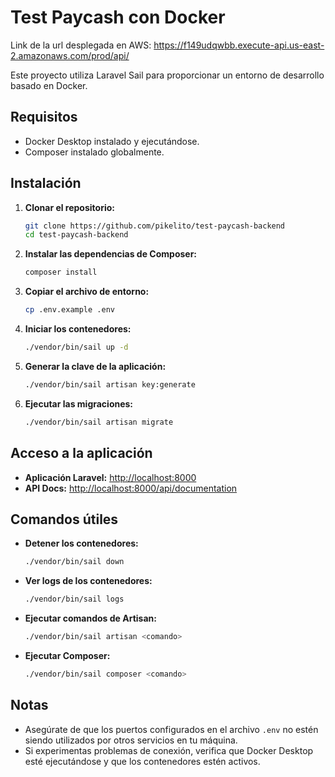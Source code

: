 # Test Paycash con Docker

Link de la url desplegada en AWS: https://f149udqwbb.execute-api.us-east-2.amazonaws.com/prod/api/

Este proyecto utiliza Laravel Sail para proporcionar un entorno de desarrollo basado en Docker.

## Requisitos

-   Docker Desktop instalado y ejecutándose.
-   Composer instalado globalmente.

## Instalación

1. **Clonar el repositorio:**

    ```bash
    git clone https://github.com/pikelito/test-paycash-backend
    cd test-paycash-backend
    ```

2. **Instalar las dependencias de Composer:**

    ```bash
    composer install
    ```

3. **Copiar el archivo de entorno:**

    ```bash
    cp .env.example .env
    ```

4. **Iniciar los contenedores:**

    ```bash
    ./vendor/bin/sail up -d
    ```

5. **Generar la clave de la aplicación:**

    ```bash
    ./vendor/bin/sail artisan key:generate
    ```

6. **Ejecutar las migraciones:**

    ```bash
    ./vendor/bin/sail artisan migrate
    ```

## Acceso a la aplicación

-   **Aplicación Laravel:** [http://localhost:8000](http://localhost:8000)
-   **API Docs:** [http://localhost:8000/api/documentation](http://localhost:8000/api/documentation)

## Comandos útiles

-   **Detener los contenedores:**

    ```bash
    ./vendor/bin/sail down
    ```

-   **Ver logs de los contenedores:**

    ```bash
    ./vendor/bin/sail logs
    ```

-   **Ejecutar comandos de Artisan:**

    ```bash
    ./vendor/bin/sail artisan <comando>
    ```

-   **Ejecutar Composer:**

    ```bash
    ./vendor/bin/sail composer <comando>
    ```

## Notas

-   Asegúrate de que los puertos configurados en el archivo `.env` no estén siendo utilizados por otros servicios en tu máquina.
-   Si experimentas problemas de conexión, verifica que Docker Desktop esté ejecutándose y que los contenedores estén activos.
